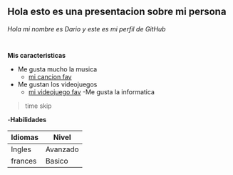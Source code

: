 ## Hola esto es una presentacion sobre mi persona

*Hola mi nombre es Dario y este es mi perfil de GitHub*
```python



```
**Mis caracteristicas**

- Me gusta mucho la musica 
  - [mi cancion fav](https://youtu.be/UPqDWj-RxV8?si=xYblGFLQgUVykd13)
- Me gustan los videojuegos
  - [mi videojuego fav]()
-Me gusta la informatica

> time skip

-**Habilidades**

| Idiomas |   Nivel  |
| ------- | -------- |
| Ingles  | Avanzado |
| frances |   Basico | 


























































  
